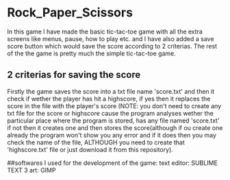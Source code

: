 # Rock_Paper_Scissors

In this game I have made the basic tic-tac-toe game with all the extra screens like menus, pause, how to play etc. and I have also added a save score button which would save the score according to 2 criterias. The rest of the the game is pretty much the simple tic-tac-toe game.

## 2 criterias for saving the score
Firstly the game saves the score into a txt file name 'score.txt' and then it check if wether the player has hit a highscore, if yes then it replaces the score in the file with the player's score (NOTE: you don't need to create any txt file for the score or highscore cause the program analyses wether the particular place where the program is stored, has any file named 'score.txt' if not then it creates one and then stores the score(although if ou create one already the program won't show you any error and if it does then you may check the name of the file, ALTHOUGH you need to create that 'highscore.txt' file or just download it from this repository).

##softwares I used for the development of the game:
text editor: SUBLIME TEXT 3
art: GIMP
